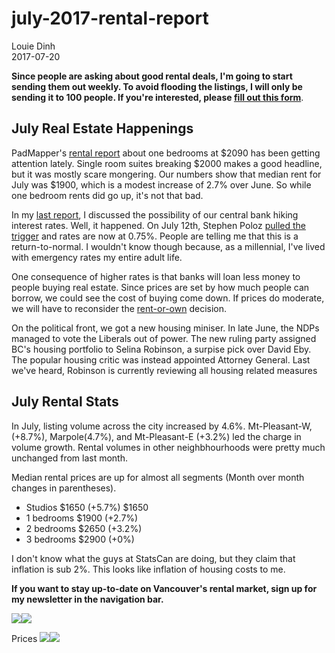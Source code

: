 # july-2017-rental-report
Louie Dinh  
2017-07-20  

__Since people are asking about good rental deals, I'm going to start sending them out weekly. To avoid flooding the listings, I will only be sending it to 100 people. If you're interested, please [fill out this form](https://goo.gl/forms/di1oT4GQw2ukX1el2)__.

July Real Estate Happenings
----------------------------

PadMapper's [rental report](http://blog.padmapper.com/2017/07/17/july-2017-canadian-rent-report/) about one bedrooms at $2090 has been getting attention lately. Single room suites breaking $2000 makes a good headline, but it was mostly scare mongering. Our numbers show that median rent for July was $1900, which is a modest increase of 2.7% over June. So while one bedroom rents did go up, it's not that bad.
 
In my [last report](http://quantitativerhetoric.com/monthly-rental-report-june-2017.html), I discussed the possibility of our central bank hiking interest rates. Well, it happened. On July 12th, Stephen Poloz [pulled the trigger](http://www.bankofcanada.ca/core-functions/monetary-policy/key-interest-rate/) and rates are now at 0.75%. People are telling me that this is a return-to-normal. I wouldn't know though because, as a millennial, I've lived with emergency rates my entire adult life.

One consequence of higher rates is that banks will loan less money to people buying real estate. Since prices are set by how much people can borrow, we could see the cost of buying come down. If prices do moderate, we will have to reconsider the [rent-or-own](http://www.canadamortgage.com/calculators/rentvsown.cgi) decision. 

On the political front, we got a new housing miniser. In late June, the NDPs managed to vote the Liberals out of power. The new ruling party assigned BC's housing portfolio to Selina Robinson, a surpise pick over David Eby. The popular housing critic was instead appointed Attorney General.  Last we've heard, Robinson is currently reviewing all housing related measures

July Rental Stats
------------------

In July, listing volume across the city increased by 4.6%. Mt-Pleasant-W, (+8.7%), Marpole(4.7%), and Mt-Pleasant-E (+3.2%) led the charge in volume growth. Rental volumes in other neighbhourhoods were pretty much unchanged from last month.

Median rental prices are up for almost all segments (Month over month changes in parentheses).

* Studios $1650 (+5.7%) $1650
* 1 bedrooms $1900 (+2.7%)
* 2 bedrooms $2650 (+3.2%)
* 3 bedrooms $2900 (+0%) 

I don't know what the guys at StatsCan are doing, but they claim that inflation is sub 2%. This looks like inflation of housing costs to me. 
  
__If you want to stay up-to-date on Vancouver's rental market, sign up for my newsletter in the navigation bar.__ 





 
![](july-2017-rental-report_files/figure-html/unnamed-chunk-1-1.png)<!-- -->![](july-2017-rental-report_files/figure-html/unnamed-chunk-1-2.png)<!-- -->



Prices
![](july-2017-rental-report_files/figure-html/unnamed-chunk-3-1.png)<!-- -->![](july-2017-rental-report_files/figure-html/unnamed-chunk-3-2.png)<!-- -->


